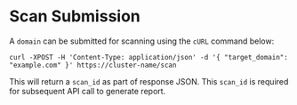 # Scan Submission

A `domain` can be submitted for scanning using the `cURL` command below:

```
curl -XPOST -H 'Content-Type: application/json' -d '{ "target_domain": "example.com" }' https://cluster-name/scan
```

This will return a `scan_id` as part of response JSON. This `scan_id` is required for subsequent API call to generate report.